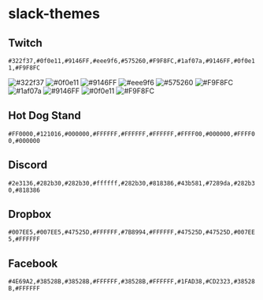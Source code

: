 # slack-themes

## Twitch
`#322f37,#0f0e11,#9146FF,#eee9f6,#575260,#F9F8FC,#1af07a,#9146FF,#0f0e11,#F9F8FC`

![#322f37](https://placehold.co/15x15/322f37/322f37.png) ![#0f0e11](https://placehold.co/15x15/0f0e11/0f0e11.png) ![#9146FF](https://placehold.co/15x15/9146FF/9146FF.png) ![#eee9f6](https://placehold.co/15x15/eee9f6/eee9f6.png) ![#575260](https://placehold.co/15x15/575260/575260.png) ![#F9F8FC](https://placehold.co/15x15/F9F8FC/F9F8FC.png) ![#1af07a](https://placehold.co/15x15/1af07a/1af07a.png) ![#9146FF](https://placehold.co/15x15/9146FF/9146FF.png) ![#0f0e11](https://placehold.co/15x15/0f0e11/0f0e11.png) ![#F9F8FC](https://placehold.co/15x15/F9F8FC/F9F8FC.png)

## Hot Dog Stand
`#FF0000,#121016,#000000,#FFFFFF,#FFFFFF,#FFFFFF,#FFFF00,#000000,#FFFF00,#000000`

## Discord
`#2e3136,#282b30,#282b30,#ffffff,#282b30,#818386,#43b581,#7289da,#282b30,#818386`

## Dropbox
`#007EE5,#007EE5,#47525D,#FFFFFF,#7B8994,#FFFFFF,#47525D,#47525D,#007EE5,#FFFFFF`

## Facebook
`#4E69A2,#38528B,#38528B,#FFFFFF,#38528B,#FFFFFF,#1FAD38,#CD2323,#38528B,#FFFFFF`

